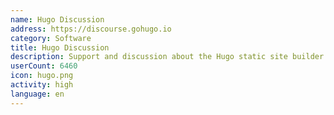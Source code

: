 ```yaml
---
name: Hugo Discussion
address: https://discourse.gohugo.io
category: Software
title: Hugo Discussion
description: Support and discussion about the Hugo static site builder.
userCount: 6460
icon: hugo.png
activity: high
language: en
---
```


